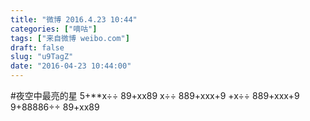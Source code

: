 ```yaml
---
title: "微博 2016.4.23 10:44"
categories: ["嘀咕"]
tags: ["来自微博 weibo.com"]
draft: false
slug: "u9TagZ"
date: "2016-04-23 10:44:00"
---
```


<p>#夜空中最亮的星 5+**x÷÷ 89+xx89 x÷÷ 889+xxx+9 +x÷÷ 889+xxx+9 9+88886÷÷ 89+xx89 ​​​​</p>

